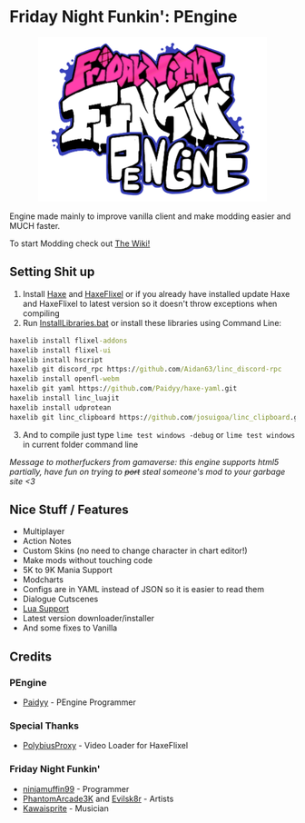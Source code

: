 # Friday Night Funkin': PEngine
<p align="center">
  <img width="404" height="290" src="art/thumbnailPEngine.png">
</p>

Engine made mainly to improve vanilla client and make modding easier and MUCH faster.

To start Modding check out [The Wiki!](https://github.com/Paidyy/Funkin-PEngine/wiki)
## Setting Shit up
1. Install [Haxe](https://haxe.org/download/) and [HaxeFlixel](https://haxeflixel.com/documentation/install-haxeflixel/) or if you already have installed update Haxe and HaxeFlixel to latest version so it doesn't throw exceptions when compiling
2. Run [InstallLibraries.bat](https://raw.githack.com/Paidyy/Funkin-PEngine/main/art/installLibraries.bat) or install these libraries using Command Line:
``` bat
haxelib install flixel-addons
haxelib install flixel-ui
haxelib install hscript
haxelib git discord_rpc https://github.com/Aidan63/linc_discord-rpc
haxelib install openfl-webm
haxelib git yaml https://github.com/Paidyy/haxe-yaml.git
haxelib install linc_luajit
haxelib install udprotean
haxelib git linc_clipboard https://github.com/josuigoa/linc_clipboard.git
```
3. And to compile just type ```lime test windows -debug``` or ```lime test windows``` in current folder command line

*Message to motherfuckers from gamaverse: this engine supports html5 partially, have fun on trying to ~~port~~ steal someone's mod to your garbage site <3*
## Nice Stuff / Features
* Multiplayer
* Action Notes
* Custom Skins (no need to change character in chart editor!)
* Make mods without touching code
* 5K to 9K Mania Support
* Modcharts
* Configs are in YAML instead of JSON so it is easier to read them
* Dialogue Cutscenes
* [Lua Support](https://github.com/Paidyy/Funkin-PEngine/wiki/Lua-Documentation)
* Latest version downloader/installer
* And some fixes to Vanilla
## Credits
### PEngine
- [Paidyy](https://paidyy.newgrounds.com/) - PEngine Programmer
### Special Thanks
- [PolybiusProxy](https://github.com/brightfyregit/Friday-Night-Funkin-Mp4-Video-Support) - Video Loader for HaxeFlixel
### Friday Night Funkin'
- [ninjamuffin99](https://twitter.com/ninja_muffin99) - Programmer
- [PhantomArcade3K](https://twitter.com/phantomarcade3k) and [Evilsk8r](https://twitter.com/evilsk8r) - Artists
- [Kawaisprite](https://twitter.com/kawaisprite) - Musician
